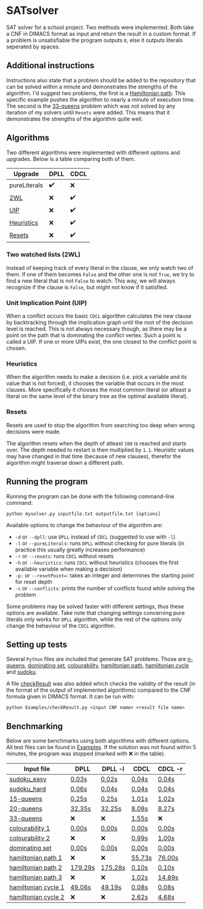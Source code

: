 # SATsolver #
SAT solver for a school project. Two methods were implemented. Both take a CNF in DIMACS format as input and return the result in a custom format. If a problem is unsatisfiable the program outputs `0`, else it outputs literals seperated by spaces.

## Additional instructions
Instructions also state that a problem should be added to the repository that can be solved within a minute and demonstrates the strengths of the algorithm. I'd suggest two problems, the first is a [Hamiltonian path](Examples/hamiltonian_path/g1/sat.txt). This specific example pushes the algorithm to nearly a minute of execution time. The second is the [33-queens](Examples/nqueens/sat33.txt) problem which was not solved by any iteration of my solvers until `Resets` were added. This means that it demonstrates the strengths of the algorithm quite well.

## Algorithms
Two different algorithms were implemented with different options and upgrades. Below is a table comparing both of them.

Upgrade | DPLL | CDCL
------- | ---- | ----
pureLiterals | :heavy_check_mark: | :x:
[2WL](#two-watched-lists-2wl "Goto 2WL") | :x: | :heavy_check_mark:
[UIP](#unit-implication-point-uip "Goto UIP") | :x: | :heavy_check_mark:
[Heuristics](#heuristics "Goto Heuristics") | :x: | :heavy_check_mark:
[Resets](#resets "Goto Resets") | :x: | :heavy_check_mark:

### Two watched lists (2WL)
Instead of keeping track of every literal in the clause, we only watch two of them. If one of them becomes `False` and the other one is not `True`, we try to find a new literal that is not `False` to watch. This way, we will always recognize if the clause is `False`, but might not know if it satisfied.

### Unit Implication Point (UIP)
When a conflict occurs the basic `CDCL` algorithm calculates the new clause by backtracking through the implication graph until the root of the decision level is reached. This is not always necessary though, as there may be a point on the path that is dominating the conflict vertex. Such a point is called a UIP. If one or more UIPs exist, the one closest to the conflict point is chosen.

### Heuristics
When the algorithm needs to make a decision (i.e. pick a variable and its value that is not forced), it chooses the variable that occurs in the most clauses. More specifically it chooses the most common literal (or atleast a literal on the same level of the binary tree as the optimal available literal).

### Resets
Resets are used to stop the algorithm from searching too deep when wrong decisions were made.

The algorithm resets when the depth of atleast `100` is reached and starts over. The depth needed to restart is then multiplied by `1.1`. Heuristic values may have changed in that time (because of new clauses), therefor the algorithm might traverse down a different path.

## Running the program
Running the program can be done with the following command-line command:

`python mysolver.py inputfile.txt outputfile.txt [options]`

Available options to change the behaviour of the algorithm are:
* `-d` or `--dpll`: use `DPLL` instead of `CDCL` (suggested to use with `-l`)
* `-l` or `--pureLiterals`: runs `DPLL` without checking for pure literals (in practice this usually greatly increases performance)
* `-r` or `--resets`: runs `CDCL` without resets
* `-h` or `--heuristics`: runs `CDCL` without heuristics (chooses the first available variable when making a decision)
* `-p:` or `--resetPoint=`: takes an integer and determines the starting point for reset depth
* `-c` or `--conflicts`: prints the number of conflicts found while solving the problem

Some problems may be solved faster with different settings, thus these options are available. Take note that changing settings concerning pure literals only works for `DPLL` algorithm, while the rest of the options only change the behaviour of the `CDCL` algorithm.

## Setting up tests
Several `Python` files are included that generate SAT problems. Those are [n-queens](Examples/nqueens/nqueens2sat.py), [dominating set](Examples/domset/domset2sat.py), [colourability](Examples/colourability/col2sat.py), [hamiltonian path](Examples/hamiltonian_path/hampath2sat.py), [hamiltonian cycle](Examples/hamiltonian_cycle/hamcycle2sat.py) and [sudoku](Examples/sudoku/sudoku2sat.py).

A file [checkResult](Examples/checkResult.py) was also added which checks the validity of the result (in the format of the output of implemented algorithms) compared to the CNF formula given in DIMACS format. It can be run with:

`python Examples/checkResult.py <input CNF name> <result file name>`

## Benchmarking
Below are some benchmarks using both algorithms with different options. All test files can be found in [Examples](Examples). If the solution was not found within 5 minutes, the program was stopped (marked with :x: in the table).

Input file | DPLL | DPLL -l | CDCL | CDCL -r
---------- | ---- | ------- | ---- | -------
[sudoku_easy](Examples/sudoku/s2/sat.txt) | [0.03s](Examples/sudoku/s2/sol3.txt) | [0.02s](Examples/sudoku/s2/sol4.txt) | [0.04s](Examples/sudoku/s2/sol1.txt) | [0.04s](Examples/sudoku/s2/sol2.txt)
[sudoku_hard](Examples/sudoku/s1/sat.txt) | [0.06s](Examples/sudoku/s1/sol3.txt) | [0.04s](Examples/sudoku/s1/sol4.txt) | [0.04s](Examples/sudoku/s1/sol1.txt) | [0.04s](Examples/sudoku/s1/sol2.txt)
[15-queens](Examples/nqueens/sat15.txt) | [0.25s](Examples/nqueens/sol153.txt) | [0.25s](Examples/nqueens/sol154.txt) | [1.01s](Examples/nqueens/sol151.txt) | [1.02s](Examples/nqueens/sol152.txt)
[20-queens](Examples/nqueens/sat20.txt) | [32.35s](Examples/nqueens/sol203.txt) | [32.25s](Examples/nqueens/sol204.txt) | [8.08s](Examples/nqueens/sol201.txt) | [8.27s](Examples/nqueens/sol202.txt)
[33-queens](Examples/nqueens/sat33.txt) | :x: | :x: | [1.55s](Examples/nqueens/sol331.txt) | :x:
[colourability 1](Examples/colourability/g1/sat2.txt) | [0.00s](Examples/colourability/g1/sol3.txt) | [0.00s](Examples/colourability/g1/sol4.txt) | [0.00s](Examples/colourability/g1/sol1.txt) | [0.00s](Examples/colourability/g1/sol2.txt)
[colourability 2](Examples/colourability/g2/sat5.txt) | :x: | :x: | [0.99s](Examples/colourability/g2/sol1.txt) | [1.00s](Examples/colourability/g2/sol2.txt)
[dominating set](Examples/domset/g1/sat3.txt) | [0.00s](Examples/domset/g1/sol3.txt) | [0.00s](Examples/domset/g1/sol4.txt) | [0.00s](Examples/domset/g1/sol1.txt) | [0.00s](Examples/domset/g1/sol2.txt)
[hamiltonian path 1](Examples/hamiltonian_path/g1/sat.txt) | :x: | :x: | [55.73s](Examples/hamiltonian_path/g1/sol1.txt) | [76.00s](Examples/hamiltonian_path/g1/sol2.txt)
[hamiltonian path 2](Examples/hamiltonian_path/g2/sat.txt) | [179.29s](Examples/hamiltonian_path/g2/sol3.txt) | [175.28s](Examples/hamiltonian_path/g2/sol4.txt) | [0.10s](Examples/hamiltonian_path/g2/sol1.txt) | [0.10s](Examples/hamiltonian_path/g2/sol2.txt)
[hamiltonian path 3](Examples/hamiltonian_path/g3/sat.txt) | :x: | :x: | [1.02s](Examples/hamiltonian_path/g3/sol1.txt) | [14.89s](Examples/hamiltonian_path/g3/sol2.txt)
[hamiltonian cycle 1](Examples/hamiltonian_cycle/g1/sat.txt) | [49.06s](Examples/hamiltonian_cycle/g1/sol3.txt) | [49.19s](Examples/hamiltonian_cycle/g1/sol4.txt) | [0.08s](Examples/hamiltonian_cycle/g1/sol1.txt) | [0.08s](Examples/hamiltonian_cycle/g1/sol2.txt)
[hamiltonian cycle 2](Examples/hamiltonian_cycle/g2/sat.txt) | :x: | :x: | [2.62s](Examples/hamiltonian_cycle/g2/sol1.txt) | [4.68s](Examples/hamiltonian_cycle/g2/sol2.txt)
